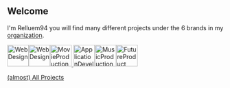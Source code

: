## Welcome 

I'm Relluem94 you will find many different projects under the 6 brands in my <a href="https://github.com/Relluem94s">organization</a>.


<a href="https://github.com/Relluem94s"><img title="WebDesign" src="https://img.relluem94.de/logos/main_brand.png" height="50"><img title="WebDesign" src="https://img.relluem94.de/logos/web_brand.png" height="50"><img title="MovieProduction" src="https://img.relluem94.de/logos/movie_brand.png" height="50">
<img title="ApplicationDevelopment" src="https://img.relluem94.de/logos/app_brand.png" height="50"><img title="MusicProduction" src="https://img.relluem94.de/logos/music_brand.png" height="50"><img title="FutureProduct" src="https://img.relluem94.de/logos/future_brand.png" height="50"></a>

<a href="https://www.relluem94.de/cms.php?s=Projekte">(almost) All Projects</a>
